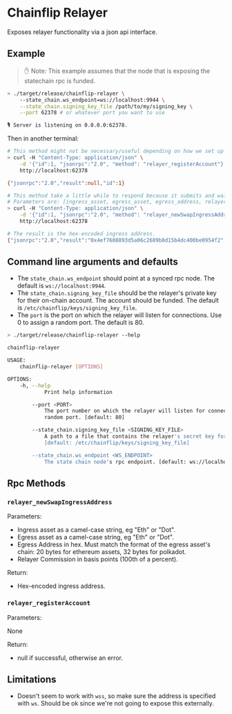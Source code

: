 # Chainflip Relayer

Exposes relayer functionality via a json api interface.

## Example

> ✋ Note: This example assumes that the node that is exposing the statechain rpc is funded.

```sh
> ./target/release/chainflip-relayer \
    --state_chain.ws_endpoint=ws://localhost:9944 \
    --state_chain.signing_key_file /path/to/my/signing_key \
    --port 62378 # or whatever port you want to use

🎙 Server is listening on 0.0.0.0:62378.
```

Then in another terminal:

```sh
# This method might not be necessary/useful depending on how we set up the relayer.
> curl -H "Content-Type: application/json" \
    -d '{"id":1, "jsonrpc":"2.0", "method": "relayer_registerAccount"}' \
    http://localhost:62378

{"jsonrpc":"2.0","result":null,"id":1}

# This method take a little while to respond because it submits and waits for finality. So make sure the request doesn't block.
# Parameters are: [ingress_asset, egress_asset, egress_address, relayer_commission].
> curl -H "Content-Type: application/json" \
    -d '{"id":1, "jsonrpc":"2.0", "method": "relayer_newSwapIngressAddress", "params": ["Eth", "Flip","0xabababababababababababababababababababab", 0]}' \
    http://localhost:62378

# The result is the hex-encoded ingress address.
{"jsonrpc":"2.0","result":"0x4ef7608893d5a06c2689b8d15b4dc400be0954f2","id":1}
```

## Command line arguments and defaults

- The `state_chain.ws_endpoint` should point at a synced rpc node. The default is `ws://localhost:9944`.
- The `state_chain.signing_key_file` should be the relayer's private key for their on-chain account. The account should be funded. The default is `/etc/chainflip/keys/signing_key_file`.
- The `port` is the port on which the relayer will listen for connections. Use 0 to assign a random port. The default is 80.

```sh
> ./target/release/chainflip-relayer --help

chainflip-relayer

USAGE:
    chainflip-relayer [OPTIONS]

OPTIONS:
    -h, --help
            Print help information

        --port <PORT>
            The port number on which the relayer will listen for connections. Use 0 to assing a
            random port. [default: 80]

        --state_chain.signing_key_file <SIGNING_KEY_FILE>
            A path to a file that contains the relayer's secret key for signing extrinsics.
            [default: /etc/chainflip/keys/signing_key_file]

        --state_chain.ws_endpoint <WS_ENDPOINT>
            The state chain node's rpc endpoint. [default: ws://localhost:9944]
```

## Rpc Methods

### `relayer_newSwapIngressAddress`

Parameters:

- Ingress asset as a camel-case string, eg "Eth" or "Dot".
- Egress asset as a camel-case string, eg "Eth" or "Dot".
- Egress Address in hex. Must match the format of the egress asset's chain: 20 bytes for ethereum assets, 32 bytes for polkadot.
- Relayer Commission in basis points (100th of a percent).

Return:

- Hex-encoded ingress address.

### `relayer_registerAccount`

Parameters:

None

Return:

- null if successful, otherwise an error.

## Limitations

- Doesn't seem to work with `wss`, so make sure the address is specified with `ws`. Should be ok since we're not going to expose this externally.
